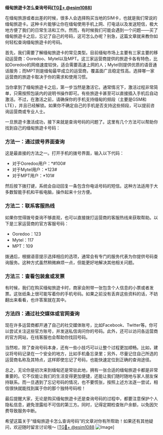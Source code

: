 **缅甸旅遊卡怎么查询号码[[TG💪+ @esim1088](https://t.me/s/esim1088)]**

在缅甸旅游或者出差的时候，很多人会选择购买当地的SIM卡，也就是我们常说的缅甸旅遊卡。这种卡片能够让你在缅甸使用手机上网、打电话以及发送短信，极大地方便了我们的日常生活和工作。然而，有时候我们可能会遇到一个问题——买了缅甸旅遊卡之后，忘记了自己的号码，这可怎么办呢？别急，这篇文章就来教你如何轻松查询缅甸旅遊卡的号码。

首先，我们需要了解缅甸旅遊卡的常见类型。目前缅甸市场上主要有三家主要的移动运营商：Ooredoo、Mytel以及MPT。这三家运营商提供的旅遊卡各有特色，比如Ooredoo的网络速度较快，适合需要高速上网的人；Mytel则提供优质的语音通话服务；而MPT则是缅甸最早成立的运营商，覆盖面广且稳定性高。选择哪一家运营商的旅遊卡取决于你的需求和使用习惯。

当你拿到了缅甸旅遊卡之后，第一步当然是激活它。通常情况下，激活过程非常简单，只需按照包装内的说明书操作即可。有些旅遊卡甚至可以直接插入手机后自动激活。不过，在激活之前，请确保你的手机支持缅甸的频段（主要是GSM和LTE），并且已经解锁。如果你不确定自己的手机是否支持这些频段，可以提前咨询运营商或专业人士。

一旦旅遊卡激活成功，接下来就是查询号码的问题了。这里有几个方法可以帮助你找到自己的缅甸旅遊卡号码：

### 方法一：通过拨号界面查询

这是最直接的方法之一。打开手机的拨号界面，输入以下代码：

- 对于Ooredoo用户：*#100#
- 对于Mytel用户：*123#
- 对于MPT用户：*101#

然后按下拨打键，系统会自动回复一条包含你电话号码的短信。这种方法适用于大多数智能手机和平板电脑，操作起来十分方便。

### 方法二：联系客服热线

如果你觉得拨号查询不够直观，也可以直接拨打运营商的客服热线来获取帮助。以下是三家运营商的官方客服号码：

- Ooredoo：123
- Mytel：117
- MPT：109

拨通后，根据语音提示选择相应的选项，通常会有专门的服务代表为你提供号码查询服务。这种方式虽然稍微麻烦一点，但能更好地解决其他相关问题。

### 方法三：查看包装盒或发票

有时候，我们在购买缅甸旅遊卡时，商家会附带一张包含个人信息的小票或者发票。这张纸条上很可能写着你的手机号码。如果之前没有丢弃这些资料的话，不妨翻出来看看，也许答案就在其中。

### 方法四：通过社交媒体或官网查询

现在许多运营商都开通了自己的社交媒体账号，比如Facebook、Twitter等。你可以尝试关注这些官方账号，并发送私信询问你的号码。此外，还可以访问各运营商的官方网站，在线客服也会帮助你找回号码。

当然啦，除了查询号码本身，还有一些小技巧可以让整个过程更加顺畅。比如，建议将号码记录在一个安全的地方，比如手机备忘录里；另外，尽量记住自己所选的运营商名称及其特点，这样即使忘记了号码，也能快速定位到正确的查询途径。

总之，无论你是初次来到缅甸还是常驻此地，拥有一张合适的缅甸旅遊卡都是非常重要的。它不仅能让我们的生活变得更加便捷，还能让我们随时随地与家人朋友保持联系。而一旦遇到了忘记号码的情况，也不要慌张，按照上述方法逐一尝试，相信很快就能找到属于你的那个独特号码啦！

最后提醒大家，无论是购买缅甸旅遊卡还是查询号码的过程中，都要注意保护个人隐私信息，避免泄露给不可信的第三方。同时，记得定期检查账户余额，以免因欠费导致服务中断。

希望这篇关于“缅甸旅遊卡怎么查询号码”的文章对你有所帮助！如果还有其他疑问，欢迎随时留言讨论哦～ [[TG💪+ @esim1088](https://t.me/s/esim1088) ![Image](https://i.postimg.cc/4NQfJmqS/Snipaste-2025-05-13-00-14-12.png)]